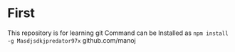 # First
This repository is for learning git
Command can be Installed as `npm install -g Masdjsdkjpredator97x`
github.com/manoj
